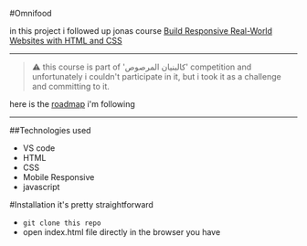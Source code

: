 #Omnifood

in this project i followed up jonas course [Build Responsive Real-World Websites with HTML and CSS
](https://www.udemy.com/course/design-and-develop-a-killer-website-with-html5-and-css3/)

---

> ⚠️ this course is part of 'كالبنيان المرصوص' competition and unfortunately i couldn't participate in it, but i took it as a challenge and committing to it.

here is the [roadmap](https://docs.google.com/document/u/0/d/1Y6yScW88oaN5jHgcyo6PrCcGKL8STSD5nDrziFqpR4A/mobilebasic) i'm following

---

##Technologies used

- VS code
- HTML
- CSS
- Mobile Responsive
- javascript

#Installation
it's pretty straightforward

- `git clone this repo`
- open index.html file directly in the browser you have
